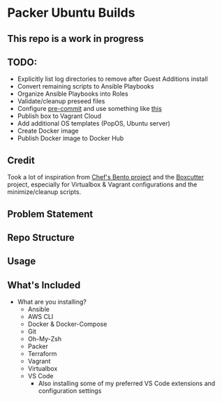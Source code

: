 # Packer Ubuntu Builds

## This repo is a work in progress

## TODO:

- Explicitly list log directories to remove after Guest Additions install
- Convert remaining scripts to Ansible Playbooks
- Organize Ansible Playbooks into Roles
- Validate/cleanup preseed files
- Configure [pre-commit](https://pre-commit.com/#intro) and use something like [this](https://github.com/cisagov/pre-commit-packer)
- Publish box to Vagrant Cloud
- Add additional OS templates (PopOS, Ubuntu server)
- Create Docker image
- Publish Docker image to Docker Hub

## Credit

Took a lot of inspiration from [Chef's Bento project](https://github.com/chef/bento) and the [Boxcutter](https://github.com/boxcutter) project, especially for Virtualbox & Vagrant configurations and the minimize/cleanup scripts.

## Problem Statement

## Repo Structure

## Usage

## What's Included

- What are you installing?
  - Ansible
  - AWS CLI
  - Docker & Docker-Compose
  - Git
  - Oh-My-Zsh
  - Packer
  - Terraform
  - Vagrant
  - Virtualbox
  - VS Code
    - Also installing some of my preferred VS Code extensions and configuration settings
